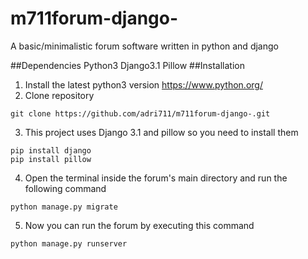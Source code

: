 # m711forum-django-
 A basic/minimalistic forum software written in python and django

##Dependencies
Python3
Django3.1
Pillow
##Installation
1. Install the latest python3 version https://www.python.org/
2. Clone repository
```
git clone https://github.com/adri711/m711forum-django-.git
```
3. This project uses Django 3.1 and pillow so you need to install them
```
pip install django
pip install pillow
```
4. Open the terminal inside the forum's main directory and run the following command
```
python manage.py migrate
```
5. Now you can run the forum by executing this command
```
python manage.py runserver
```
